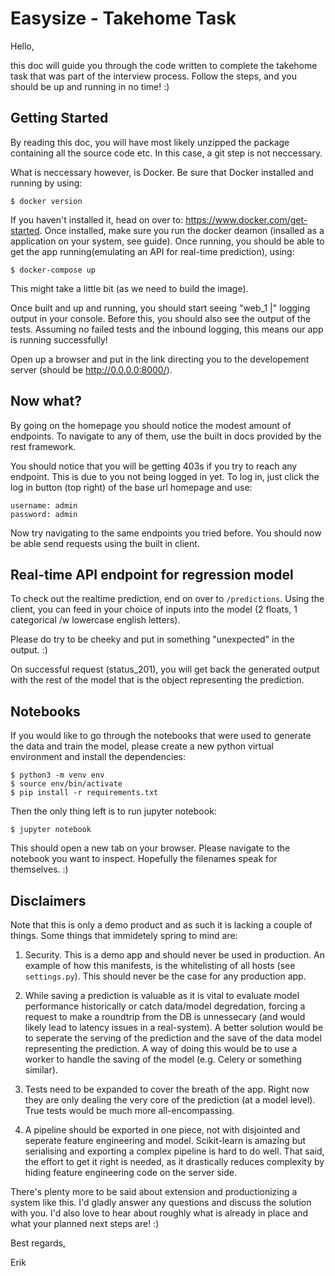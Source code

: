 # Easysize - Takehome Task

Hello,

this doc will guide you through the code written to complete the takehome task that was part of the interview process. Follow the steps, and you should be up and running in no time! :)


## Getting Started

By reading this doc, you will have most likely unzipped the package containing all the source code etc. In this case, a git step is not neccessary.

What is neccessary however, is Docker. Be sure that Docker installed and running by using:

    $ docker version

If you haven't installed it, head on over to: https://www.docker.com/get-started. Once installed, make sure you run the docker deamon (insalled as a application on your system, see guide). Once running, you should be able to get the app running(emulating an API for real-time prediction), using:

    $ docker-compose up

This might take a little bit (as we need to build the image). 

Once built and up and running, you should start seeing "web_1   |" logging output in your console. Before this, you should also see the output of the tests. Assuming no failed tests and the inbound logging, this means our app is running successfully! 

Open up a browser and put in the link directing you to the developement server (should be http://0.0.0.0:8000/). 

## Now what?

By going on the homepage you should notice the modest amount of endpoints. To navigate to any of them, use the built in docs provided by the rest framework.

You should notice that you will be getting 403s if you try to reach any endpoint. This is due to you not being logged in yet. To log in, just click the log in button (top right) of the base url homepage and use:

    username: admin
    password: admin

Now try navigating to the same endpoints you tried before. You should now be able send requests using the built in client. 

## Real-time API endpoint for regression model

To check out the realtime prediction, end on over to <code>/predictions</code>. Using the client, you can feed in your choice of inputs into the model (2 floats, 1 categorical /w lowercase english letters).

Please do try to be cheeky and put in something "unexpected" in the output. :)

On successful request (status_201), you will get back the generated output with the rest of the model that is the object representing the prediction.

## Notebooks

If you would like to go through the notebooks that were used to generate the data and train the model, please create a new python virtual environment and install the dependencies:

    $ python3 -m venv env
    $ source env/bin/activate
    $ pip install -r requirements.txt

Then the only thing left is to run jupyter notebook:

    $ jupyter notebook

This should open a new tab on your browser. Please navigate to the notebook you want to inspect. Hopefully the filenames speak for themselves. :)


## Disclaimers

Note that this is only a demo product and as such it is lacking a couple of things. Some things that immidetely spring to mind are:

1. Security. This is a demo app and should never be used in production. An example of how this manifests, is the whitelisting of all hosts (see <code>settings.py</code>). This should never be the case for any production app.

2. While saving a prediction is valuable as it is vital to evaluate model performance historically or catch data/model degredation, forcing a request to make a roundtrip from the DB is unnessecary (and would likely lead to latency issues in a real-system). A better solution would be to seperate the serving of the prediction and the save of the data model representing the prediction. A way of doing this would be to use a worker to handle the saving of the model (e.g. Celery or something similar).

3. Tests need to be expanded to cover the breath of the app. Right now they are only dealing the very core of the prediction (at a model level). True tests would be much more all-encompassing.

4. A pipeline should be exported in one piece, not with disjointed and seperate feature engineering and model. Scikit-learn is amazing but serialising and exporting a complex pipeline is hard to do well. That said, the effort to get it right is needed, as it drastically reduces complexity by hiding feature engineering code on the server side.

There's plenty more to be said about extension and productionizing a system like this. I'd gladly answer any questions and discuss the solution with you. I'd also love to hear about roughly what is already in place and what your planned next steps are! :)

Best regards,

Erik

